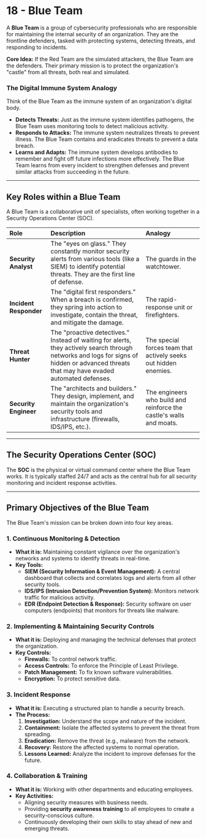 # 18 - Blue Team


A **Blue Team** is a group of cybersecurity professionals who are responsible for maintaining the internal security of an organization. They are the frontline defenders, tasked with protecting systems, detecting threats, and responding to incidents.

**Core Idea:** If the Red Team are the simulated attackers, the Blue Team are the defenders. Their primary mission is to protect the organization's "castle" from all threats, both real and simulated.

### The Digital Immune System Analogy
Think of the Blue Team as the immune system of an organization's digital body.

*   **Detects Threats:** Just as the immune system identifies pathogens, the Blue Team uses monitoring tools to detect malicious activity.
*   **Responds to Attacks:** The immune system neutralizes threats to prevent illness. The Blue Team contains and eradicates threats to prevent a data breach.
*   **Learns and Adapts:** The immune system develops antibodies to remember and fight off future infections more effectively. The Blue Team learns from every incident to strengthen defenses and prevent similar attacks from succeeding in the future.

---

## Key Roles within a Blue Team

A Blue Team is a collaborative unit of specialists, often working together in a Security Operations Center (SOC).

| Role | Description | Analogy |
| :--- | :--- | :--- |
| **Security Analyst** | The "eyes on glass." They constantly monitor security alerts from various tools (like a SIEM) to identify potential threats. They are the first line of defense. | The guards in the watchtower. |
| **Incident Responder**| The "digital first responders." When a breach is confirmed, they spring into action to investigate, contain the threat, and mitigate the damage. | The rapid-response unit or firefighters. |
| **Threat Hunter** | The "proactive detectives." Instead of waiting for alerts, they actively search through networks and logs for signs of hidden or advanced threats that may have evaded automated defenses. | The special forces team that actively seeks out hidden enemies. |
| **Security Engineer** | The "architects and builders." They design, implement, and maintain the organization's security tools and infrastructure (firewalls, IDS/IPS, etc.). | The engineers who build and reinforce the castle's walls and moats. |

---

## The Security Operations Center (SOC)

The **SOC** is the physical or virtual command center where the Blue Team works. It is typically staffed 24/7 and acts as the central hub for all security monitoring and incident response activities.

---

## Primary Objectives of the Blue Team

The Blue Team's mission can be broken down into four key areas.

### 1. Continuous Monitoring & Detection
*   **What it is:** Maintaining constant vigilance over the organization's networks and systems to identify threats in real-time.
*   **Key Tools:**
    *   **SIEM (Security Information & Event Management):** A central dashboard that collects and correlates logs and alerts from all other security tools.
    *   **IDS/IPS (Intrusion Detection/Prevention System):** Monitors network traffic for malicious activity.
    *   **EDR (Endpoint Detection & Response):** Security software on user computers (endpoints) that monitors for threats like malware.

### 2. Implementing & Maintaining Security Controls
*   **What it is:** Deploying and managing the technical defenses that protect the organization.
*   **Key Controls:**
    *   **Firewalls:** To control network traffic.
    *   **Access Controls:** To enforce the Principle of Least Privilege.
    *   **Patch Management:** To fix known software vulnerabilities.
    *   **Encryption:** To protect sensitive data.

### 3. Incident Response
*   **What it is:** Executing a structured plan to handle a security breach.
*   **The Process:**
    1.  **Investigation:** Understand the scope and nature of the incident.
    2.  **Containment:** Isolate the affected systems to prevent the threat from spreading.
    3.  **Eradication:** Remove the threat (e.g., malware) from the network.
    4.  **Recovery:** Restore the affected systems to normal operation.
    5.  **Lessons Learned:** Analyze the incident to improve defenses for the future.

### 4. Collaboration & Training
*   **What it is:** Working with other departments and educating employees.
*   **Key Activities:**
    *   Aligning security measures with business needs.
    *   Providing **security awareness training** to all employees to create a security-conscious culture.
    *   Continuously developing their own skills to stay ahead of new and emerging threats.

